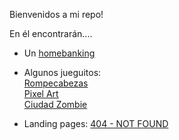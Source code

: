 Bienvenidos a mi repo!

En él encontrarán....

- Un <a href="https://anita86.github.io/Proyecto-2-Homebanking/">homebanking</a>   

- Algunos jueguitos:  
<a href="https://anita86.github.io/Proyecto-3-Rompecabezas/">Rompecabezas</a> <br> 
<a href="https://anita86.github.io/Proyecto-4-Pixel-art/">Pixel Art</a> <br> 
<a href="https://anita86.github.io/Proyecto-5-Ciudad-Zombie/">Ciudad Zombie</a>  

- Landing pages: <a href="https://anita86.github.io/404-NOT-FOUND/">404 - NOT FOUND </a>




<!---
anita86/anita86 is a ✨ special ✨ repository because its `README.md` (this file) appears on your GitHub profile.
You can click the Preview link to take a look at your changes.
--->
